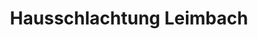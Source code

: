 ---
title: "Hausschlachtung Leimbach"
url: /grebenstein/hausschlachtung-leimbach/
shop: Hofladen
---